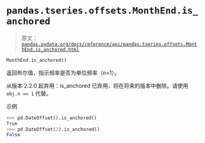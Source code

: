 # `pandas.tseries.offsets.MonthEnd.is_anchored`

> 原文：[`pandas.pydata.org/docs/reference/api/pandas.tseries.offsets.MonthEnd.is_anchored.html`](https://pandas.pydata.org/docs/reference/api/pandas.tseries.offsets.MonthEnd.is_anchored.html)

```py
MonthEnd.is_anchored()
```

返回布尔值，指示频率是否为单位频率（n=1）。

从版本 2.2.0 起弃用：is_anchored 已弃用，将在将来的版本中删除。请使用 `obj.n == 1` 代替。

示例

```py
>>> pd.DateOffset().is_anchored()
True
>>> pd.DateOffset(2).is_anchored()
False 
```

